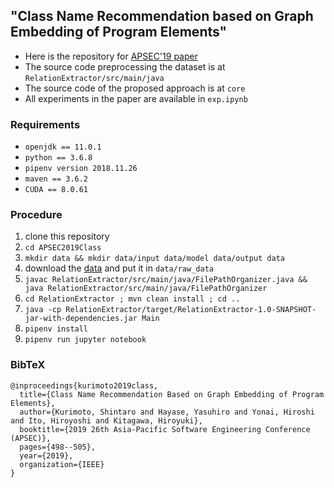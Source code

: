 ## "Class Name Recommendation based on Graph Embedding of Program Elements"

- Here is the repository for [APSEC'19 paper](https://kuri8ive.github.io/preprints/apsec2019.pdf)
- The source code preprocessing the dataset is at `RelationExtractor/src/main/java`
- The source code of the proposed approach is at `core`
- All experiments in the paper are available in `exp.ipynb`

### Requirements

- `openjdk == 11.0.1`
- `python == 3.6.8`
- `pipenv version 2018.11.26`
- `maven == 3.6.2`
- `CUDA == 8.0.61`

### Procedure

1. clone this repository
1. `cd APSEC2019Class`
1. `mkdir data && mkdir data/input data/model data/output data`
1. download the [data](http://groups.inf.ed.ac.uk/cup/naturalize/) and put it in `data/raw_data`
1. `javac RelationExtractor/src/main/java/FilePathOrganizer.java && java RelationExtractor/src/main/java/FilePathOrganizer`
1. `cd RelationExtractor ; mvn clean install ; cd ..`
1. `java -cp RelationExtractor/target/RelationExtractor-1.0-SNAPSHOT-jar-with-dependencies.jar Main`
1. `pipenv install`
1. `pipenv run jupyter notebook`

### BibTeX

```
@inproceedings{kurimoto2019class,
  title={Class Name Recommendation Based on Graph Embedding of Program Elements},
  author={Kurimoto, Shintaro and Hayase, Yasuhiro and Yonai, Hiroshi and Ito, Hiroyoshi and Kitagawa, Hiroyuki},
  booktitle={2019 26th Asia-Pacific Software Engineering Conference (APSEC)},
  pages={498--505},
  year={2019},
  organization={IEEE}
}
```
